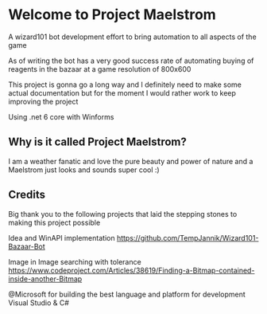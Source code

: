 # Welcome to Project Maelstrom
A wizard101 bot development effort to bring automation to all aspects of the game

As of writing the bot has a very good success rate of automating buying of reagents in the bazaar at a game resolution of 800x600

This project is gonna go a long way and I definitely need to make some actual documentation but for the moment I would rather work to keep improving the project

Using .net 6 core with Winforms

## Why is it called Project Maelstrom?
I am a weather fanatic and love the pure beauty and power of nature and a Maelstrom just looks and sounds super cool :)

## Credits
Big thank you to the following projects that laid the stepping stones to making this project possible

Idea and WinAPI implementation
https://github.com/TempJannik/Wizard101-Bazaar-Bot

Image in Image searching with tolerance
https://www.codeproject.com/Articles/38619/Finding-a-Bitmap-contained-inside-another-Bitmap

@Microsoft for building the best language and platform for development
Visual Studio & C#

